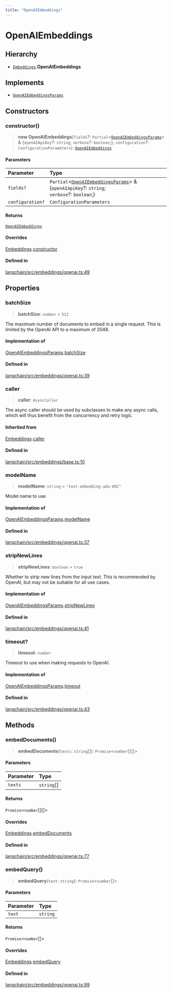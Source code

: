 ```yaml
---
title: "OpenAIEmbeddings"
---
```


# OpenAIEmbeddings

## Hierarchy

- [`Embeddings`](../../embeddings_base/classes/Embeddings.md).**OpenAIEmbeddings**

## Implements

- [`OpenAIEmbeddingsParams`](../interfaces/OpenAIEmbeddingsParams.md)

## Constructors

### constructor()

> **new OpenAIEmbeddings**(`fields`?: `Partial`<[`OpenAIEmbeddingsParams`](../interfaces/OpenAIEmbeddingsParams.md)\> & \{`openAIApiKey`?: `string`;
> `verbose`?: `boolean`;}, `configuration`?: `ConfigurationParameters`): [`OpenAIEmbeddings`](OpenAIEmbeddings.md)

#### Parameters

| Parameter        | Type                                                                                                                                         |
| :--------------- | :------------------------------------------------------------------------------------------------------------------------------------------- |
| `fields?`        | `Partial`<[`OpenAIEmbeddingsParams`](../interfaces/OpenAIEmbeddingsParams.md)\> & \{`openAIApiKey`?: `string`;<br />`verbose`?: `boolean`;} |
| `configuration?` | `ConfigurationParameters`                                                                                                                    |

#### Returns

[`OpenAIEmbeddings`](OpenAIEmbeddings.md)

#### Overrides

[Embeddings](../../embeddings_base/classes/Embeddings.md).[constructor](../../embeddings_base/classes/Embeddings.md#constructor)

#### Defined in

[langchain/src/embeddings/openai.ts:49](https://github.com/hwchase17/langchainjs/blob/ddf2996/langchain/src/embeddings/openai.ts#L49)

## Properties

### batchSize

> **batchSize**: `number` = `512`

The maximum number of documents to embed in a single request. This is
limited by the OpenAI API to a maximum of 2048.

#### Implementation of

[OpenAIEmbeddingsParams](../interfaces/OpenAIEmbeddingsParams.md).[batchSize](../interfaces/OpenAIEmbeddingsParams.md#batchsize)

#### Defined in

[langchain/src/embeddings/openai.ts:39](https://github.com/hwchase17/langchainjs/blob/ddf2996/langchain/src/embeddings/openai.ts#L39)

### caller

> **caller**: `AsyncCaller`

The async caller should be used by subclasses to make any async calls,
which will thus benefit from the concurrency and retry logic.

#### Inherited from

[Embeddings](../../embeddings_base/classes/Embeddings.md).[caller](../../embeddings_base/classes/Embeddings.md#caller)

#### Defined in

[langchain/src/embeddings/base.ts:10](https://github.com/hwchase17/langchainjs/blob/ddf2996/langchain/src/embeddings/base.ts#L10)

### modelName

> **modelName**: `string` = `"text-embedding-ada-002"`

Model name to use

#### Implementation of

[OpenAIEmbeddingsParams](../interfaces/OpenAIEmbeddingsParams.md).[modelName](../interfaces/OpenAIEmbeddingsParams.md#modelname)

#### Defined in

[langchain/src/embeddings/openai.ts:37](https://github.com/hwchase17/langchainjs/blob/ddf2996/langchain/src/embeddings/openai.ts#L37)

### stripNewLines

> **stripNewLines**: `boolean` = `true`

Whether to strip new lines from the input text. This is recommended by
OpenAI, but may not be suitable for all use cases.

#### Implementation of

[OpenAIEmbeddingsParams](../interfaces/OpenAIEmbeddingsParams.md).[stripNewLines](../interfaces/OpenAIEmbeddingsParams.md#stripnewlines)

#### Defined in

[langchain/src/embeddings/openai.ts:41](https://github.com/hwchase17/langchainjs/blob/ddf2996/langchain/src/embeddings/openai.ts#L41)

### timeout?

> **timeout**: `number`

Timeout to use when making requests to OpenAI.

#### Implementation of

[OpenAIEmbeddingsParams](../interfaces/OpenAIEmbeddingsParams.md).[timeout](../interfaces/OpenAIEmbeddingsParams.md#timeout)

#### Defined in

[langchain/src/embeddings/openai.ts:43](https://github.com/hwchase17/langchainjs/blob/ddf2996/langchain/src/embeddings/openai.ts#L43)

## Methods

### embedDocuments()

> **embedDocuments**(`texts`: `string`[]): `Promise`<`number`[][]\>

#### Parameters

| Parameter | Type       |
| :-------- | :--------- |
| `texts`   | `string`[] |

#### Returns

`Promise`<`number`[][]\>

#### Overrides

[Embeddings](../../embeddings_base/classes/Embeddings.md).[embedDocuments](../../embeddings_base/classes/Embeddings.md#embeddocuments)

#### Defined in

[langchain/src/embeddings/openai.ts:77](https://github.com/hwchase17/langchainjs/blob/ddf2996/langchain/src/embeddings/openai.ts#L77)

### embedQuery()

> **embedQuery**(`text`: `string`): `Promise`<`number`[]\>

#### Parameters

| Parameter | Type     |
| :-------- | :------- |
| `text`    | `string` |

#### Returns

`Promise`<`number`[]\>

#### Overrides

[Embeddings](../../embeddings_base/classes/Embeddings.md).[embedQuery](../../embeddings_base/classes/Embeddings.md#embedquery)

#### Defined in

[langchain/src/embeddings/openai.ts:99](https://github.com/hwchase17/langchainjs/blob/ddf2996/langchain/src/embeddings/openai.ts#L99)
